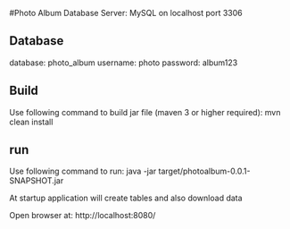 #Photo Album
Database Server: MySQL on localhost port 3306

## Database
database: photo_album 
username: photo
password: album123

## Build
Use following command to build jar file (maven 3 or higher required): 
mvn clean install

## run
Use following command to run: 
java -jar target/photoalbum-0.0.1-SNAPSHOT.jar

At startup application will create tables and also download data

Open browser at:
http://localhost:8080/

